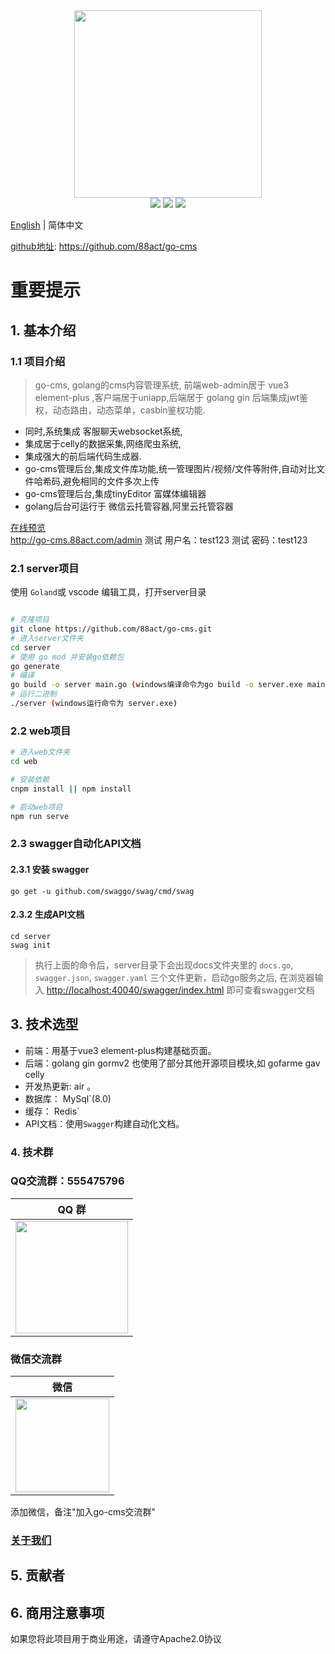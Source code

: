 <div align=center>
<img src="https://cms.88act.com/res/img/go-cms.png" width=300" height="300" />
</div>
<div align=center>
<img src="https://img.shields.io/badge/golang-1.16-blue"/>
<img src="https://img.shields.io/badge/gin-1.6.3-blue"/>
<img src="https://img.shields.io/badge/vue-3.0.0-blue"/> 
 
</div>

[English](./README-en.md) | 简体中文

 
[github地址](https://github.com/88act/go-cms): https://github.com/88act/go-cms
 
 

# 重要提示

 

## 1. 基本介绍

### 1.1 项目介绍

> go-cms, golang的cms内容管理系统, 前端web-admin居于 vue3 element-plus ,客户端居于uniapp,后端居于 golang gin  后端集成jwt鉴权，动态路由，动态菜单，casbin鉴权功能.
- 同时,系统集成 客服聊天websocket系统, 
- 集成居于celly的数据采集,网络爬虫系统,
- 集成强大的前后端代码生成器.
- go-cms管理后台,集成文件库功能,统一管理图片/视频/文件等附件,自动对比文件哈希码,避免相同的文件多次上传
- go-cms管理后台,集成tinyEditor 富媒体编辑器
- golang后台可运行于 微信云托管容器,阿里云托管容器


 
[在线预览](http://go-cms.88act.com/admin)   
http://go-cms.88act.com/admin
测试 用户名：test123
测试 密码：test123 
 

### 2.1 server项目

使用 `Goland`或 vscode 编辑工具，打开server目录 
```bash

# 克隆项目
git clone https://github.com/88act/go-cms.git
# 进入server文件夹
cd server 
# 使用 go mod 并安装go依赖包
go generate 
# 编译 
go build -o server main.go (windows编译命令为go build -o server.exe main.go ) 
# 运行二进制
./server (windows运行命令为 server.exe)
```

### 2.2 web项目

```bash
# 进入web文件夹
cd web

# 安装依赖
cnpm install || npm install

# 启动web项目
npm run serve
```

### 2.3 swagger自动化API文档

#### 2.3.1 安装 swagger

 
````
go get -u github.com/swaggo/swag/cmd/swag
````
  
#### 2.3.2 生成API文档

```` shell
cd server
swag init
````

> 执行上面的命令后，server目录下会出现docs文件夹里的 `docs.go`, `swagger.json`, `swagger.yaml` 三个文件更新，启动go服务之后, 在浏览器输入 [http://localhost:40040/swagger/index.html](http://localhost:40040/swagger/index.html) 即可查看swagger文档


## 3. 技术选型

- 前端：用基于vue3 element-plus构建基础页面。
- 后端：golang gin gormv2  也使用了部分其他开源项目模块,如 gofarme  gav celly
- 开发热更新: air 。
- 数据库： MySql`(8.0) 
- 缓存： Redis` 
- API文档：使用`Swagger`构建自动化文档。
 
 

### 4. 技术群

### QQ交流群：555475796
| QQ 群 |
|  :---:  |
| <img src="https://cms.88act.com/res/img/qq.jpg" width="180"/> |

### 微信交流群
| 微信 |
|  :---:  | 
| <img width="150" src="https://cms.88act.com/res/img/wx.png"> 

添加微信，备注"加入go-cms交流群"

### [关于我们](https://cms.88act.com/about/)

## 5. 贡献者
 
## 6. 商用注意事项

如果您将此项目用于商业用途，请遵守Apache2.0协议 
